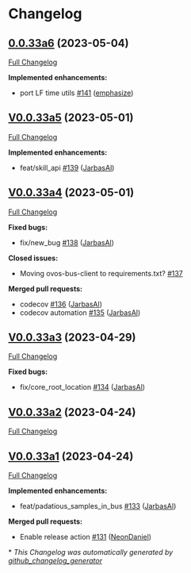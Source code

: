 # Changelog

## [0.0.33a6](https://github.com/OpenVoiceOS/ovos-utils/tree/0.0.33a6) (2023-05-04)

[Full Changelog](https://github.com/OpenVoiceOS/ovos-utils/compare/V0.0.33a5...0.0.33a6)

**Implemented enhancements:**

- port LF time utils [\#141](https://github.com/OpenVoiceOS/ovos-utils/pull/141) ([emphasize](https://github.com/emphasize))

## [V0.0.33a5](https://github.com/OpenVoiceOS/ovos-utils/tree/V0.0.33a5) (2023-05-01)

[Full Changelog](https://github.com/OpenVoiceOS/ovos-utils/compare/V0.0.33a4...V0.0.33a5)

**Implemented enhancements:**

- feat/skill\_api [\#139](https://github.com/OpenVoiceOS/ovos-utils/pull/139) ([JarbasAl](https://github.com/JarbasAl))

## [V0.0.33a4](https://github.com/OpenVoiceOS/ovos-utils/tree/V0.0.33a4) (2023-05-01)

[Full Changelog](https://github.com/OpenVoiceOS/ovos-utils/compare/V0.0.33a3...V0.0.33a4)

**Fixed bugs:**

- fix/new\_bug [\#138](https://github.com/OpenVoiceOS/ovos-utils/pull/138) ([JarbasAl](https://github.com/JarbasAl))

**Closed issues:**

- Moving ovos-bus-client to requirements.txt? [\#137](https://github.com/OpenVoiceOS/ovos-utils/issues/137)

**Merged pull requests:**

- codecov [\#136](https://github.com/OpenVoiceOS/ovos-utils/pull/136) ([JarbasAl](https://github.com/JarbasAl))
- codecov automation [\#135](https://github.com/OpenVoiceOS/ovos-utils/pull/135) ([JarbasAl](https://github.com/JarbasAl))

## [V0.0.33a3](https://github.com/OpenVoiceOS/ovos-utils/tree/V0.0.33a3) (2023-04-29)

[Full Changelog](https://github.com/OpenVoiceOS/ovos-utils/compare/V0.0.33a2...V0.0.33a3)

**Fixed bugs:**

- fix/core\_root\_location [\#134](https://github.com/OpenVoiceOS/ovos-utils/pull/134) ([JarbasAl](https://github.com/JarbasAl))

## [V0.0.33a2](https://github.com/OpenVoiceOS/ovos-utils/tree/V0.0.33a2) (2023-04-24)

[Full Changelog](https://github.com/OpenVoiceOS/ovos-utils/compare/V0.0.33a1...V0.0.33a2)

## [V0.0.33a1](https://github.com/OpenVoiceOS/ovos-utils/tree/V0.0.33a1) (2023-04-24)

[Full Changelog](https://github.com/OpenVoiceOS/ovos-utils/compare/V0.0.32...V0.0.33a1)

**Implemented enhancements:**

- feat/padatious\_samples\_in\_bus [\#133](https://github.com/OpenVoiceOS/ovos-utils/pull/133) ([JarbasAl](https://github.com/JarbasAl))

**Merged pull requests:**

- Enable release action [\#131](https://github.com/OpenVoiceOS/ovos-utils/pull/131) ([NeonDaniel](https://github.com/NeonDaniel))



\* *This Changelog was automatically generated by [github_changelog_generator](https://github.com/github-changelog-generator/github-changelog-generator)*
